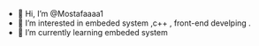 - 👋 Hi, I’m @Mostafaaaa1
- 👀 I’m interested in embeded system ,c++ , front-end develping .
- 🌱 I’m currently learning embeded system
  
  

<!---
Mostafaaaa1/Mostafaaaa1 is a ✨ special ✨ repository because its `README.md` (this file) appears on your GitHub profile.
You can click the Preview link to take a look at your changes.
--->
